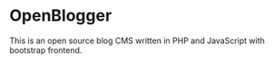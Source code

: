 # OpenBlogger
 This is an open source blog CMS written in PHP and JavaScript with bootstrap frontend.
